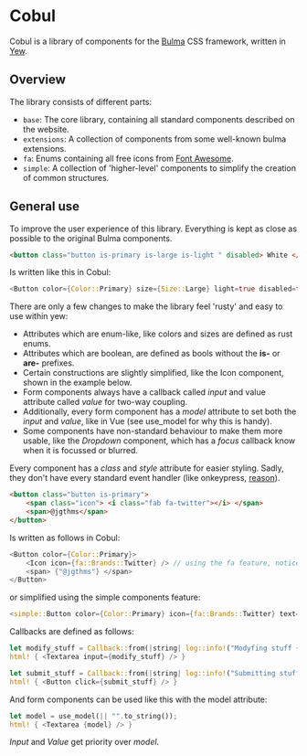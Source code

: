 # Cobul
Cobul is a library of components for the [Bulma](https://bulma.io/) CSS framework, written in [Yew](https://yew.rs/).

## Overview
The library consists of different parts:
- `base`: The core library, containing all standard components described on the website.
- `extensions`: A collection of components from some well-known bulma extensions.
- `fa`: Enums containing all free icons from [Font Awesome](https://fontawesome.com/).
- `simple`: A collection of 'higher-level' components to simplify the creation of common structures.

## General use
To improve the user experience of this library. Everything is kept as close as possible to the original Bulma components. 

```html
<button class="button is-primary is-large is-light " disabled> White </button
```
Is written like this in Cobul:

```rust
<Button color={Color::Primary} size={Size::Large} light=true disabled=true> {"White"} </Button>
```

There are only a few changes to make the library feel 'rusty' and easy to use within yew:
- Attributes which are enum-like, like colors and sizes are defined as rust enums.
- Attributes which are boolean, are defined as bools without the **is-** or **are-** prefixes.
- Certain constructions are slightly simplified, like the Icon component, shown in the example below.
- Form components always have a callback called *input* and value attribute called *value* for two-way coupling.
- Additionally, every form component has a *model* attribute to set both the *input* and *value*, like in Vue (see use_model for why this is handy).
- Some components have non-standard behaviour to make them more usable, like the *Dropdown* component, which has a *focus* callback know when it is focussed or blurred.

Every component has a *class* and *style* attribute for easier styling.
Sadly, they don't have every standard event handler (like onkeypress, [reason](https://github.com/yewstack/yew/issues/1533)).

```html
<button class="button is-primary">
    <span class="icon"> <i class="fab fa-twitter"></i> </span>
    <span>@jgthms</span>
</button>
```

Is written as follows in Cobul:

```rust
<Button color={Color::Primary}>
    <Icon icon={fa::Brands::Twitter} /> // using the fa feature, notice the missing <i> tag
    <span> {"@jgthms"} </span>
</Button>
```

or simplified using the simple components feature:

```rust
<simple::Button color={Color::Primary} icon={fa::Brands::Twitter} text={"@jgthms"} />
```

Callbacks are defined as follows:

```rust
let modify_stuff = Callback::from(|string| log::info!("Modyfing stuff {string}"));
html! { <Textarea input={modify_stuff} /> }

```

```rust
let submit_stuff = Callback::from(|string| log::info!("Submitting stuff {string}"));
html! { <Button click={submit_stuff} /> }
```

And form components can be used like this with the model attribute:

```rust
let model = use_model(|| "".to_string());
html! { <Textarea {model} /> }
```

*Input* and *Value* get priority over *model*.
